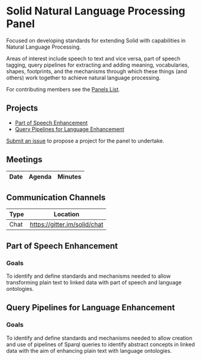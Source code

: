 
# Solid Natural Language Processing Panel

Focused on developing standards for extending Solid with capabilities in Natural Language Processing.

Areas of interest include speech to text and vice versa, part of speech tagging, query pipelines for extracting and adding meaning, vocabularies, shapes, footprints, and the mechanisms through which these things (and others) work together to achieve  natural language processing.

For contributing members see the
[Panels List](https://github.com/solid/process/blob/master/panels.md#natural-language-processing).

## Projects

- [Part of Speech Enhancement](#part-of-speech-enhancement)
- [Query Pipelines for Language Enhancement](#query-pipelines-for-language-enhancement)

[Submit an issue](https://github.com/solid/natural-language-processing-panel/issues/new)
to propose a project for the panel to undertake.

## Meetings

| Date | Agenda | Minutes |
| ---- | ------ | ------- |


## Communication Channels

| Type | Location |
| ---- | ---- |
| Chat | <https://gitter.im/solid/chat> |


## Part of Speech Enhancement

### Goals

To identify and define standards and mechanisms needed to allow transforming plain text to linked data with part of speech and language ontologies.

## Query Pipelines for Language Enhancement

### Goals

To identify and define standards and mechanisms needed to allow creation and use of pipelines of Sparql queries to identify abstract concepts in linked data with the aim of enhancing plain text with language ontologies.


